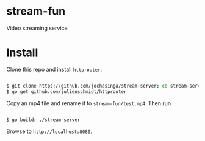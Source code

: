 # stream-fun
Video streaming service

# Install

Clone this repo and install `httprouter`.

```bash

$ git clone https://github.com/jochasinga/stream-server; cd stream-server
$ go get github.com/julienschmidt/httprouter

```

Copy an mp4 file and rename it to `stream-fun/test.mp4`. Then run

```bash

$ go build; ./stream-server

```

Browse to `http://localhost:8080`.

